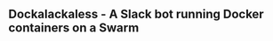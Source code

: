 Dockalackaless - A Slack bot running Docker containers on a Swarm
-----------------------------------------------------------------


